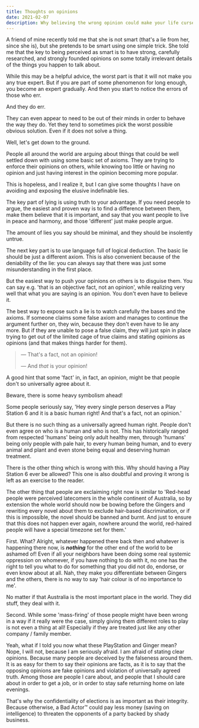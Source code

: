 ```yaml
---
title: Thoughts on opinions
date: 2021-02-07
description: Why believing the wrong opinion could make your life cursed.
---
```


A friend of mine recently told me that she is not smart
(that's a lie from her, since she is),
but she pretends to be smart using one simple trick.
She told me that the key to being perceived as smart
is to have strong, carefully researched, and strongly founded opinions
on some totally irrelevant details
of the things you happen to talk about.

While this may be a helpful advice,
the worst part is that it will not make you any true expert.
But if you are part of some phenomenon for long enough,
you become an expert gradually.
And then you start to notice the errors of those who err.

And they do err.

They can even appear to need to be out of their minds
in order to behave the way they do.
Yet they tend to sometimes pick the worst possible obvious solution.
Even if it does not solve a thing.

Well, let's get down to the ground.

People all around the world are arguing about things
that could be well settled down with using some basic set of axioms.
They are trying to enforce their opinions on others,
while knowing too little or having no opinion
and just having interest in the opinion becoming more popular.

This is hopeless, and I realize it, but I can give some thoughts I have
on avoiding and exposing the elusive indefinable lies.

The key part of lying is using truth to your advantage.
If you need people to argue, the easiest and proven way is to find a difference
between them, make them believe that it is important,
and say that you want people to live in peace and harmony,
and those 'different' just make people argue.

The amount of lies you say should be minimal,
and they should be insolently untrue.

The next key part is to use language full of logical deduction.
The basic lie should be just a different axiom.
This is also convenient because of the deniability of the lie:
you can always say that there was just some misunderstanding in the first place.

But the easiest way to push your opinions on others is to disguise them.
You can say e.g. 'that is an objective fact, not an opinion',
while realizing very well that what you are saying is an opinion.
You don't even have to believe it.

The best way to expose such a lie is to watch carefully the bases
and the axioms.
If someone claims some false axiom and manages to continue the argument
further on, they win,
because they don't even have to lie any more.
But if they are unable to pose a false claim,
they will just spin in place trying to get out of the limited cage
of true claims and stating opinions as opinions
(and that makes things harder for them).

> — That's a fact, not an opinion!
>
> — And *that* is your opinion!

A good hint that some 'fact' in, in fact, an opinion,
might be that people don't so universally agree about it.

Beware, there is some heavy symbolism ahead!

Some people seriously say, 'Hey every single person deserves a Play Station 6
and it is a basic human right! And that's a fact, not an opinion.'

But there is no such thing as a universally agreed human right.
People don't even agree on who is a human and who is not.
This has historically ranged from respected 'humans'
being only adult healthy men,
through 'humans' being only people with pale hair,
to every human being human,
and to every animal and plant and even stone being equal
and deserving human treatment.

There is the other thing which is wrong with this.
Why should having a Play Station 6 ever be allowed?
This one is also doubtful and proving it wrong
is left as an exercise to the reader.

The other thing that people are exclaiming right now
is similar to 'Red-head people were perceived latecomers
in the whole continent of Australia, so by extension the whole world should
now be bowing before the Gingers and rewriting every novel
about them to exclude hair-based discrimination,
or if this is impossible, the novel should be banned and burnt.
And just to ensure that this does not happen ever again,
nowhere around the world,
red-haired people will have a special timezone set for them.'

First. What? Alright, whatever happened there back then
and whatever is happening there now, is ***nothing*** for the other end
of the world to be ashamed of!
Even if all your neighbors have been doing some real systemic oppression
on whomever,
if you have nothing to do with it,
no one has the right to tell you what to do for something
that you did not do, endorse, or even know about at all.
Nah, they make you differentiate between Gingers and the others,
there is no way to say 'hair colour is of no importance to me'.

No matter if that Australia is the most important place in the world.
They did stuff, they deal with it.

Second. While some 'mass-firing' of those people
might have been wrong in a way if it really were the case,
simply giving them different roles to play
is not even a thing at all!
Especially if they are treated just like any other company / family member.

Yeah, what if I told you now what these PlayStation and Ginger mean?
Nope, I will not, because I am seriously afraid.
I am afraid of stating clear opinions.
Because many people are deceived by the falseness around them.
It is as easy for them to say their opinions are facts,
as it is to say that the opposing opinions are fake opinions
and violation of universally agreed truth.
Among those are people I care about,
and people that I should care about in order to get a job,
or in order to stay safe returning home on late evenings.

That's why the confidentiality of elections is as important
as their integrity.
Because otherwise, a Bad Actor™ could pay less money (saving on intelligence)
to threaten the opponents of a party backed by shady business.
